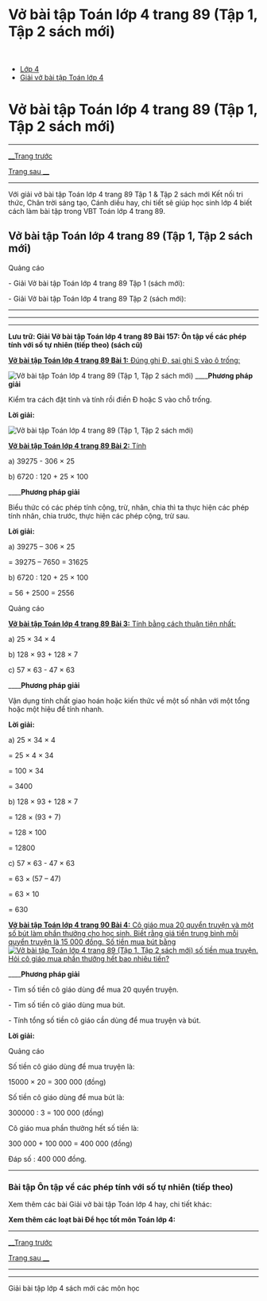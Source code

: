 # Vở bài tập Toán lớp 4 trang 89 (Tập 1, Tập 2 sách mới)

﻿

  * [Lớp 4](https://vietjack.com/series/lop-4.jsp)
  * [Giải vở bài tập Toán lớp 4](https://vietjack.com/giai-vo-bai-tap-toan-4/index.jsp)



# Vở bài tập Toán lớp 4 trang 89 (Tập 1, Tập 2 sách mới)

* * *

[__Trang trước](https://vietjack.com/giai-vo-bai-tap-toan-4/bai-156-on-tap-ve-cac-phep-tinh-voi-so-tu-nhien-tiep-theo.jsp)

[Trang sau __](https://vietjack.com/giai-vo-bai-tap-toan-4/bai-158-on-tap-ve-bieu-do.jsp)

* * *

Với giải vở bài tập Toán lớp 4 trang 89 Tập 1 & Tập 2 sách mới Kết nối tri thức, Chân trời sáng tạo, Cánh diều hay, chi tiết sẽ giúp học sinh lớp 4 biết cách làm bài tập trong VBT Toán lớp 4 trang 89.

## Vở bài tập Toán lớp 4 trang 89 (Tập 1, Tập 2 sách mới)

Quảng cáo

\- Giải Vở bài tập Toán lớp 4 trang 89 Tập 1 (sách mới):

\- Giải Vở bài tập Toán lớp 4 trang 89 Tập 2 (sách mới):

* * *

* * *

* * *

**Lưu trữ: Giải Vở bài tập Toán lớp 4 trang 89 Bài 157: Ôn tập về các phép tính với số tự nhiên (tiếp theo) (sách cũ)**

[**Vở bài tập Toán lớp 4 trang 89 Bài 1:** Đúng ghi Đ, sai ghi S vào ô trống: ](https://vietjack.com/giai-vo-bai-tap-toan-4/bai-1-trang-89-vbt-toan-4-tap-2.jsp)

![Vở bài tập Toán lớp 4 trang 89 \(Tập 1, Tập 2 sách mới\)](https://vietjack.com/giai-vo-bai-tap-toan-4/images/bai-1-trang-89-vbt-toan-4-tap-2.PNG) ____**Phương pháp giải**

Kiểm tra cách đặt tính và tính rồi điền Đ hoặc S vào chỗ trống.

**Lời giải:**

![Vở bài tập Toán lớp 4 trang 89 \(Tập 1, Tập 2 sách mới\)](https://vietjack.com/giai-vo-bai-tap-toan-4/images/bai-1-trang-89-vbt-toan-4-tap-2-a.PNG)

[**Vở bài tập Toán lớp 4 trang 89 Bài 2:** Tính ](https://vietjack.com/giai-vo-bai-tap-toan-4/bai-2-trang-89-vbt-toan-4-tap-2.jsp)

a) 39275 - 306 × 25 

b) 6720 : 120 + 25 × 100

____**Phương pháp giải**

Biểu thức có các phép tính cộng, trừ, nhân, chia thì ta thực hiện các phép tính nhân, chia trước, thực hiện các phép cộng, trừ sau.

**Lời giải:**

a) 39275 – 306 × 25 

= 39275 – 7650 = 31625

b) 6720 : 120 + 25 × 100 

= 56 + 2500 = 2556 

Quảng cáo

[**Vở bài tập Toán lớp 4 trang 89 Bài 3:** Tính bằng cách thuận tiện nhất: ](https://vietjack.com/giai-vo-bai-tap-toan-4/bai-3-trang-89-vbt-toan-4-tap-2.jsp)

a) 25 × 34 × 4 

b) 128 × 93 + 128 × 7

c) 57 × 63 - 47 × 63 

____**Phương pháp giải**

Vận dụng tính chất giao hoán hoặc kiến thức về một số nhân với một tổng hoặc một hiệu để tính nhanh.

**Lời giải:**

a) 25 × 34 × 4 

= 25 × 4 × 34 

= 100 × 34 

= 3400

b) 128 × 93 + 128 × 7 

= 128 × (93 + 7) 

= 128 × 100 

= 12800

c) 57 × 63 - 47 × 63 

= 63 × (57 – 47) 

= 63 × 10 

= 630

[**Vở bài tập Toán lớp 4 trang 90 Bài 4:** Cô giáo mua 20 quyển truyện và một số bút làm phần thưởng cho học sinh. Biết rằng giá tiền trung bình mỗi quyển truyện là 15 000 đồng. Số tiền mua bút bằng ![Vở bài tập Toán lớp 4 trang 89 \(Tập 1, Tập 2 sách mới\)](https://vietjack.com/giai-vo-bai-tap-toan-4/images/bai-4-trang-90-vbt-toan-4-tap-2.PNG) số tiền mua truyện. Hỏi cô giáo mua phần thưởng hết bao nhiêu tiền?](https://vietjack.com/giai-vo-bai-tap-toan-4/bai-4-trang-90-vbt-toan-4-tap-2.jsp)

____**Phương pháp giải**

\- Tìm số tiền cô giáo dùng để mua 20 quyển truyện.

\- Tìm số tiền cô giáo dùng mua bút.

\- Tính tổng số tiền cô giáo cần dùng để mua truyện và bút.

**Lời giải:**

Quảng cáo

Số tiền cô giáo dùng để mua truyện là:

15000 × 20 = 300 000 (đồng)

Số tiền cô giáo dùng để mua bút là:

300000 : 3 = 100 000 (đồng)

Cô giáo mua phần thưởng hết số tiền là:

300 000 + 100 000 = 400 000 (đồng)

Đáp số : 400 000 đồng.

* * *

### **Bài tập Ôn tập về các phép tính với số tự nhiên (tiếp theo)**

Xem thêm các bài Giải vở bài tập Toán lớp 4 hay, chi tiết khác:

**Xem thêm các loạt bài Để học tốt môn Toán lớp 4:**

* * *

[__Trang trước](https://vietjack.com/giai-vo-bai-tap-toan-4/bai-156-on-tap-ve-cac-phep-tinh-voi-so-tu-nhien-tiep-theo.jsp)

[Trang sau __](https://vietjack.com/giai-vo-bai-tap-toan-4/bai-158-on-tap-ve-bieu-do.jsp)

* * *

* * *

Giải bài tập lớp 4 sách mới các môn học
